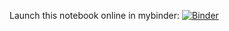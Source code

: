 Launch this notebook online in mybinder:
[![Binder](https://mybinder.org/badge_logo.svg)](https://mybinder.org/v2/gh/krotlkpt/lehre_ralf/HEAD?urlpath=%2Fdoc%2Ftree%2Fhydroxyproline.ipynb)
